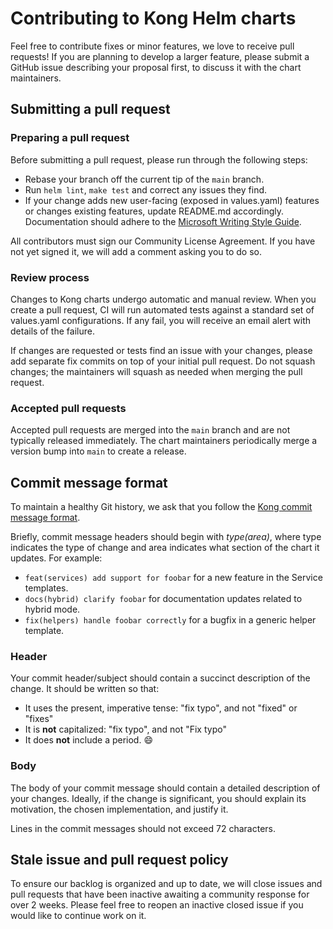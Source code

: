 # Contributing to Kong Helm charts

Feel free to contribute fixes or minor features, we love to receive pull
requests! If you are planning to develop a larger feature, please submit a
GitHub issue describing your proposal first, to discuss it with the chart
maintainers.

## Submitting a pull request

### Preparing a pull request

Before submitting a pull request, please run through the following steps:
- Rebase your branch off the current tip of the `main` branch.
- Run `helm lint`, `make test` and correct any issues they find.
- If your change adds new user-facing (exposed in values.yaml) features or
  changes existing features, update README.md accordingly. Documentation should
  adhere to the [Microsoft Writing Style Guide](https://docs.microsoft.com/en-us/style-guide/welcome/).

All contributors must sign our Community License Agreement. If you have not yet
signed it, we will add a comment asking you to do so.

### Review process

Changes to Kong charts undergo automatic and manual review. When you create a
pull request, CI will run automated tests against a standard set of values.yaml
configurations. If any fail, you will receive an email alert with details of
the failure.

If changes are requested or tests find an issue with your changes, please
add separate fix commits on top of your initial pull request. Do not squash
changes; the maintainers will squash as needed when merging the pull request.

### Accepted pull requests

Accepted pull requests are merged into the `main` branch and are not typically
released immediately. The chart maintainers periodically merge a version bump
into `main` to create a release.

## Commit message format

To maintain a healthy Git history, we ask that you follow the [Kong commit
message format](https://github.com/Kong/kong/blob/master/CONTRIBUTING.md#commit-message-format).

Briefly, commit message headers should begin with _type(area)_, where type
indicates the type of change and area indicates what section of the chart it
updates. For example:

- `feat(services) add support for foobar` for a new feature in the Service
  templates.
- `docs(hybrid) clarify foobar` for documentation updates related to hybrid
  mode.
- `fix(helpers) handle foobar correctly` for a bugfix in a generic helper
  template.

### Header

Your commit header/subject should contain a succinct description of the change.
It should be written so that:

- It uses the present, imperative tense: "fix typo", and not "fixed" or "fixes"
- It is **not** capitalized: "fix typo", and not "Fix typo"
- It does **not** include a period. :smile:

### Body

The body of your commit message should contain a detailed description of your
changes. Ideally, if the change is significant, you should explain its
motivation, the chosen implementation, and justify it.

Lines in the commit messages should not exceed 72 characters.

## Stale issue and pull request policy

To ensure our backlog is organized and up to date, we will close issues and
pull requests that have been inactive awaiting a community response for over 2
weeks. Please feel free to reopen an inactive closed issue if you would like to
continue work on it.
